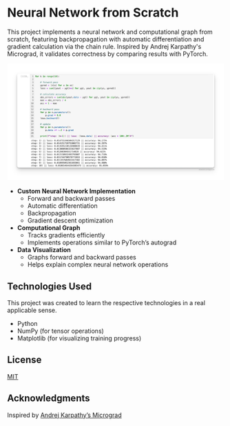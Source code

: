# Neural Network from Scratch

This project implements a neural network and computational graph from scratch, featuring backpropagation with automatic differentiation and gradient calculation via the chain rule. Inspired by Andrej Karpathy's Micrograd, it validates correctness by comparing results with PyTorch.

![Example Image](image.png)

- **Custom Neural Network Implementation**
  - Forward and backward passes
  - Automatic differentiation
  - Backpropagation
  - Gradient descent optimization
- **Computational Graph**
  - Tracks gradients efficiently
  - Implements operations similar to PyTorch’s autograd
- **Data Visualization**
  - Graphs forward and backward passes
  - Helps explain complex neural network operations

## Technologies Used

This project was created to learn the respective technologies in a real applicable sense.

- Python
- NumPy (for tensor operations)
- Matplotlib (for visualizing training progress)

## License

[MIT](https://choosealicense.com/licenses/mit/)

## Acknowledgments
Inspired by [Andrej Karpathy’s Micrograd](https://github.com/karpathy/micrograd)
